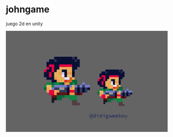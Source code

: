 # johngame
juego 2d en unity





![](https://github.com/rodrigovera424/johngame/blob/main/Jojo%20Jungle%20Pack%20v4.0/GIFs/jamesjohnrunandgun_showtime.gif)
